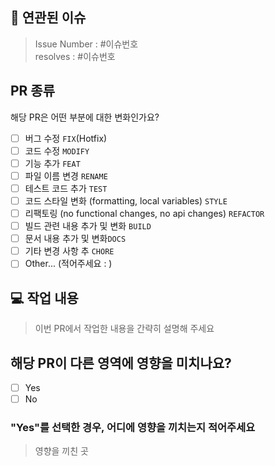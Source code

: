 ## 📌 연관된 이슈
<!-- 수정하려는 현재 동작을 설명하거나 관련 문제에 대한 링크를 제공해주세요 -->
> Issue Number : #이슈번호
> <br>
> resolves : #이슈번호

## PR 종류
해당 PR은 어떤 부분에 대한 변화인가요?
<!-- Please check the one that applies to this PR using "x". -->
- [ ] 버그 수정 `FIX`(Hotfix)
- [ ] 코드 수정 `MODIFY`
- [ ] 기능 추가 `FEAT`
- [ ] 파일 이름 변경 `RENAME`
- [ ] 테스트 코드 추가 `TEST`
- [ ] 코드 스타일 변화 (formatting, local variables) `STYLE`
- [ ] 리팩토링 (no functional changes, no api changes) `REFACTOR`
- [ ] 빌드 관련 내용 추가 및 변화 `BUILD`
- [ ] 문서 내용 추가 및 변화`DOCS`
- [ ] 기타 변경 사항 추 `CHORE`
- [ ] Other... (적어주세요 : )

## 💻 작업 내용
> 이번 PR에서 작업한 내용을 간략히 설명해 주세요 

## 해당 PR이 다른 영역에 영향을 미치나요?
- [ ] Yes
- [ ] No

### "Yes"를 선택한 경우, 어디에 영향을 끼치는지 적어주세요
> 영향을 끼친 곳
